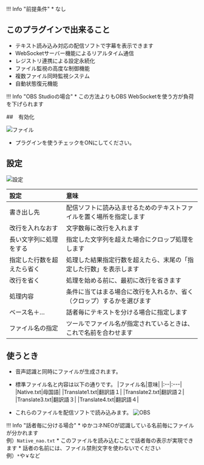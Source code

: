 !!! Info "前提条件"
    * なし

## このプラグインで出来ること

* テキスト読み込み対応の配信ソフトで字幕を表示できます
* WebSocketサーバー機能によるリアルタイム通信
* レジストリ連携による設定永続化
* ファイル監視の高度な制御機能
* 複数ファイル同時監視システム
* 自動状態復元機能

!!! Info "OBS Studioの場合"
    * この方法よりもOBS WebSocketを使う方が負荷を下げられます

##　有効化

![ファイル](images/plugin_obsfile_p1.png)

* プラグインを使うチェックをONにしてください。

## 設定

![設定](images/plugin_obsfile_p2.png)

|設定|意味|
|:--|:---|
|書き出し先|配信ソフトに読み込ませるためのテキストファイルを置く場所を指定します|
|改行を入れなおす|文字数毎に改行を入れます|
|長い文字列に処理をする|指定した文字列を超えた場合にクロップ処理をします|
|指定した行数を超えたら省く|処理した結果指定行数を超えたら、末尾の「指定した行数」を表示します|
|改行を省く|処理を始める前に、最初に改行を省きます|
|処理内容|条件に当てはまる場合に改行を入れるか、省く（クロップ）するかを選びます|
|ベース名＋…|話者毎にテキストを分ける場合に指定します|
|ファイル名の指定|ツールでファイル名が指定されているときは、これで名前を合わせます|

## 使うとき

* 音声認識と同時にファイルが生成されます。

* 標準ファイル名と内容は以下の通りです。
|ファイル名|意味|
|:--|:---|
|Native.txt|母国語|
|Translate1.txt|翻訳語１|
|Translate2.txt|翻訳語２|
|Translate3.txt|翻訳語３|
|Translate4.txt|翻訳語４|

* これらのファイルを配信ソフトで読み込みます。
![OBS](images/plugin_obsfile_p3.png)

!!! Info "話者毎に分ける場合"
    * ゆかコネNEOが認識している名前毎にファイルが分かれます<br> 例）``Native_nao.txt``
    * このファイルを読み込むことで話者毎の表示が実現できます
    * 話者の名前には、ファイル禁則文字を使わないでください<br>例）``*``や``￥``など
